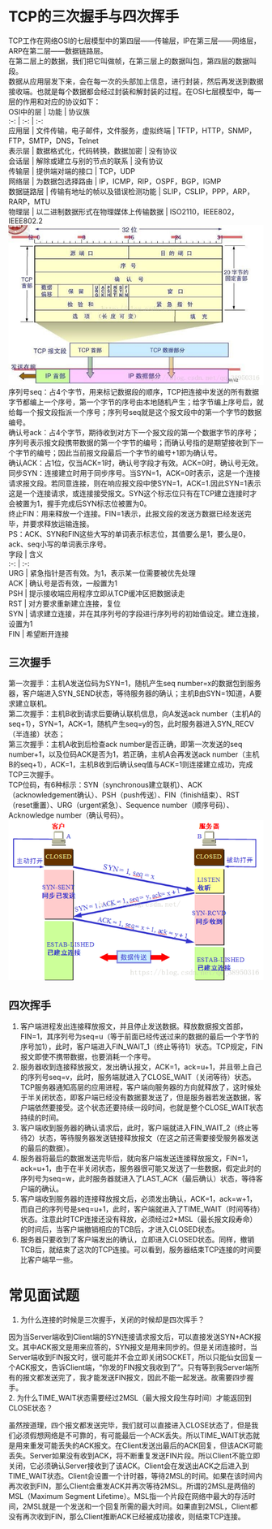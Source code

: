 # TCP的三次握手与四次挥手
TCP工作在网络OSI的七层模型中的第四层——传输层，IP在第三层——网络层，ARP在第二层——数据链路层。  
在第二层上的数据，我们把它叫做帧，在第三层上的数据叫包，第四层的数据叫段。  
数据从应用层发下来，会在每一次的头部加上信息，进行封装，然后再发送到数据接收端。也就是每个数据都会经过封装和解封装的过程。在OSI七层模型中，每一层的作用和对应的协议如下：  
OSI中的层 | 功能 | 协议族  
:-: | :-: | :-:  
应用层 | 文件传输，电子邮件，文件服务，虚拟终端 | TFTP，HTTP，SNMP，FTP，SMTP，DNS，Telnet  
表示层 | 数据格式化，代码转换，数据加密 | 没有协议  
会话层 | 解除或建立与别的节点的联系 | 没有协议  
传输层 | 提供端对端的接口 | TCP，UDP  
网络层 | 为数据包选择路由 | IP，ICMP，RIP，OSPF，BGP，IGMP  
数据链路层 | 传输有地址的帧以及错误检测功能 | SLIP，CSLIP，PPP，ARP，RARP，MTU  
物理层 | 以二进制数据形式在物理媒体上传输数据 | ISO2110，IEEE802，IEEE802.2  
![20180717201939345.jpg](20180717201939345.jpg)  
序列号seq：占4个字节，用来标记数据段的顺序，TCP把连接中发送的所有数据字节都编上一个序号，第一个字节的序号由本地随机产生；给字节编上序号后，就给每一个报文段指派一个序号；序列号seq就是这个报文段中的第一个字节的数据编号。  
确认号ack：占4个字节，期待收到对方下一个报文段的第一个数据字节的序号；序列号表示报文段携带数据的第一个字节的编号；而确认号指的是期望接收到下一个字节的编号；因此当前报文段最后一个字节的编号+1即为确认号。  
确认ACK：占1位，仅当ACK=1时，确认号字段才有效。ACK=0时，确认号无效。  
同步SYN：连接建立时用于同步序号。当SYN=1，ACK=0时表示，这是一个连接请求报文段。若同意连接，则在响应报文段中使SYN=1，ACK=1.因此SYN=1表示这是一个连接请求，或连接接受报文。SYN这个标志位只有在TCP建立连接时才会被置为1，握手完成后SYN标志位被置为0。  
终止FIN：用来释放一个连接。FIN=1表示，此报文段的发送方数据已经发送完毕，并要求释放运输连接。  
PS：ACK、SYN和FIN这些大写的单词表示标志位，其值要么是1，要么是0，ack、seq小写的单词表示序号。  
字段 | 含义  
:-: | :-:  
URG | 紧急指针是否有效。为1，表示某一位需要被优先处理  
ACK | 确认号是否有效，一般置为1  
PSH | 提示接收端应用程序立即从TCP缓冲区把数据读走  
RST | 对方要求重新建立连接，复位  
SYN | 请求建立连接，并在其序列号的字段进行序列号的初始值设定。建立连接，设置为1  
FIN | 希望断开连接    
## 三次握手
第一次握手：主机A发送位码为SYN=1，随机产生seq number=x的数据包到服务器，客户端进入SYN_SEND状态，等待服务器的确认；主机B由SYN=1知道，A要求建立联机。  
第二次握手：主机B收到请求后要确认联机信息，向A发送ack number（主机A的seq+1），SYN=1，ACK=1，随机产生seq=y的包，此时服务器进入SYN_RECV（半连接）状态；  
第三次握手：主机A收到后检查ack number是否正确，即第一次发送的seq number+1，以及位码ACK是否为1，若正确，主机A会再发送ack number（主机B的seq+1），ACK=1，主机B收到后确认seq值与ACK=1则连接建立成功，完成TCP三次握手。  
TCP位码，有6种标示：SYN（synchronous建立联机）、ACK（acknowledgement确认）、PSH（push传送）、FIN（finish结束）、RST（reset重置）、URG（urgent紧急）、Sequence number（顺序号码）、Acknowledge number（确认号码）。  
![20180717202520531.png](20180717202520531.png)    
## 四次挥手
1. 客户端进程发出连接释放报文，并且停止发送数据。释放数据报文首部，FIN=1，其序列号为seq=u（等于前面已经传送过来的数据的最后一个字节的序号加1），此时，客户端进入FIN_WAIT_1（终止等待1）状态。TCP规定，FIN报文即使不携带数据，也要消耗一个序号。    
2. 服务器收到连接释放报文，发出确认报文，ACK=1，ack=u+1，并且带上自己的序列号seq=v，此时，服务端就进入了CLOSE_WAIT（关闭等待）状态。TCP服务器通知高层的应用进程，客户端向服务器的方向就释放了，这时候处于半关闭状态，即客户端已经没有数据要发送了，但是服务器若发送数据，客户端依然要接受。这个状态还要持续一段时间，也就是整个CLOSE_WAIT状态持续的时间。  
3. 客户端收到服务器的确认请求后，此时，客户端就进入FIN_WAIT_2（终止等待2）状态，等待服务器发送链接释放报文（在这之前还需要接受服务器发送的最后的数据）。  
4. 服务器将最后的数据发送完毕后，就向客户端发送连接释放报文，FIN=1，ack=u+1，由于在半关闭状态，服务器很可能又发送了一些数据，假定此时的序列号为seq=w，此时服务器就进入了LAST_ACK（最后确认）状态，等待客户端的确认。  
5. 客户端收到服务器的连接释放报文后，必须发出确认，ACK=1，ack=w+1，而自己的序列号是seq=u+1，此时，客户端就进入了TIME_WAIT（时间等待）状态。注意此时TCP连接还没有释放，必须经过2*MSL（最长报文段寿命）的时间后，当客户端撤销相应的TCB后，才进入CLOSED状态。  
6. 服务器只要收到了客户端发出的确认，立即进入CLOSED状态。同样，撤销TCB后，就结束了这次的TCP连接。可以看到，服务器结束TCP连接的时间要比客户端早一些。   

# 常见面试题  
1. 为什么连接的时候是三次握手，关闭的时候却是四次挥手？  

因为当Server端收到Client端的SYN连接请求报文后，可以直接发送SYN+ACK报文。其中ACK报文是用来应答的，SYN报文是用来同步的。但是关闭连接时，当Server端收到FIN报文时，很可能并不会立即关闭SOCKET，所以只能仙女回复一个ACK报文，告诉Client端，“你发的FIN报文我收到了”。只有等到我Server端所有的报文都发送完了，我才能发送FIN报文，因此不能一起发送。故需要四步握手。    
2. 为什么TIME_WAIT状态需要经过2MSL（最大报文段生存时间）才能返回到CLOSE状态？  

虽然按道理，四个报文都发送完毕，我们就可以直接进入CLOSE状态了，但是我们必须假想网络是不可靠的，有可能最后一个ACK丢失。所以TIME_WAIT状态就是用来重发可能丢失的ACK报文。在Client发送出最后的ACK回复，但该ACK可能丢失。Server如果没有收到ACK，将不断重复发送FIN片段。所以Client不能立即关闭，它必须确认Server接收到了该ACK。Client会在发送出ACK之后进入到TIME_WAIT状态。Client会设置一个计时器，等待2MSL的时间。如果在该时间内再次收到FIN，那么Client会重发ACK并再次等待2MSL。所谓的2MSL是两倍的MSL（Maximum Segment Lifetime）。MSL指一个片段在网络中最大的存活时间，2MSL就是一个发送和一个回复所需的最大时间。如果直到2MSL，Client都没有再次收到FIN，那么Client推断ACK已经被成功接收，则结束TCP连接。
